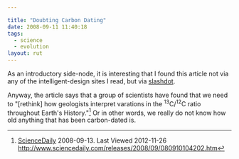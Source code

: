 ```yaml
---

title: "Doubting Carbon Dating"
date: 2008-09-11 11:40:18
tags:
  - science
  - evolution
layout: rut
---
```


As an introductory side-node, it is interesting that I found this article not via any of the intelligent-design sites I read, but via [slashdot](http://www.slashdot.net).

Anyway, the article says that a group of scientists have found that we need to "[rethink] how geologists interpret varations in the <sup>13</sup>C/<sup>12</sup>C ratio throughout Earth's History."[^20080911-1]  Or in other words, we really do not know how old anything that has been carbon-dated is.

[^20080911-1]: [ScienceDaily](http://www.sciencedaily.com) 2008-09-13.  Last Viewed 2012-11-26 <http://www.sciencedaily.com/releases/2008/09/080910104202.htm>


